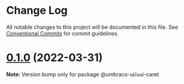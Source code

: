 # Change Log

All notable changes to this project will be documented in this file.
See [Conventional Commits](https://conventionalcommits.org) for commit guidelines.

# [0.1.0](https://github.com/umbraco/Umbraco.UI/compare/@umbraco-ui/uui-caret@0.0.6...@umbraco-ui/uui-caret@0.1.0) (2022-03-31)

**Note:** Version bump only for package @umbraco-ui/uui-caret
